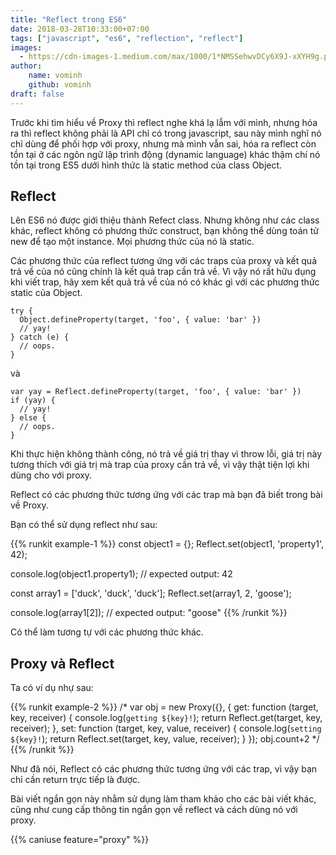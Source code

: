 ```yaml
---
title: "Reflect trong ES6"
date: 2018-03-28T10:33:00+07:00
tags: ["javascript", "es6", "reflection", "reflect"]
images:
  - https://cdn-images-1.medium.com/max/1000/1*NMSSehwvDCy6X9J-xXYH9g.png
author:
    name: vominh
    github: vominh
draft: false
---
```


Trước khi tìm hiểu về Proxy thì reflect nghe khá lạ lẫm với mình, nhưng hóa ra thì reflect không phải là API chỉ có trong javascript, sau này mình nghĩ nó chỉ dùng để phối hợp với proxy, nhưng mà mình vẫn sai, hóa ra reflect còn tồn tại ở các ngôn ngữ lập trình động (dynamic language) khác thậm chí nó tồn tại trong ES5 dưới hình thức là static method của class Object.

## Reflect

Lên ES6 nó được giới thiệu thành Refect class. Nhưng không như các class khác, reflect không có phương thức construct, bạn không thể dùng toán tử new để tạo một instance. Mọi phương thức của nó là static.

Các phương thức của reflect tương ứng với các traps của proxy và kết quả trả về của nó cũng chính là kết quả trap cần trả về. Vì vậy nó rất hữu dụng khi viết trap, hãy xem kết quả trả về của nó có khác gì với các phương thức static của Object.

```
try {
  Object.defineProperty(target, 'foo', { value: 'bar' })
  // yay!
} catch (e) {
  // oops.
}
```

và

```
var yay = Reflect.defineProperty(target, 'foo', { value: 'bar' })
if (yay) {
  // yay!
} else {
  // oops.
}
```

Khi thực hiện không thành công, nó trả về giá trị thay vì throw lỗi, giá trị này tương thích với giá trị mà trap của proxy cần trả về, vì vậy thật tiện lợi khi dùng cho với proxy.

Reflect có các phương thức tương ứng với các trap mà bạn đã biết trong bài về Proxy.

Bạn có thể sử dụng reflect như sau:

{{% runkit example-1 %}}
const object1 = {};
Reflect.set(object1, 'property1', 42);

console.log(object1.property1);
// expected output: 42

const array1 = ['duck', 'duck', 'duck'];
Reflect.set(array1, 2, 'goose');

console.log(array1[2]);
// expected output: "goose"
{{% /runkit %}}

Có thể làm tương tự với các phương thức khác.

## Proxy và Reflect

Ta có ví dụ nhự sau:

{{% runkit example-2 %}}
/*
var obj = new Proxy({}, {
  get: function (target, key, receiver) {
    console.log(`getting ${key}!`);
    return Reflect.get(target, key, receiver);
  },
  set: function (target, key, value, receiver) {
    console.log(`setting ${key}!`);
    return Reflect.set(target, key, value, receiver);
  }
});
obj.count+2
*/
{{% /runkit %}}

Như đã nói, Reflect có các phương thức tương ứng với các trap, vì vậy bạn chỉ cần return trực tiếp là được.

Bài viết ngắn gọn này nhằm sử dụng làm tham khảo cho các bài viết khác, cũng như cung cấp thông tin ngắn gọn về reflect và cách dùng nó với proxy.

{{% caniuse feature="proxy" %}}
